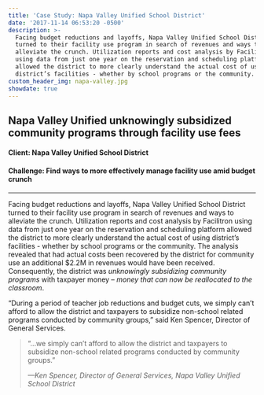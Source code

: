 ```yaml
---
title: 'Case Study: Napa Valley Unified School District'
date: '2017-11-14 06:53:20 -0500'
description: >-
  Facing budget reductions and layoffs, Napa Valley Unified School District
  turned to their facility use program in search of revenues and ways to
  alleviate the crunch. Utilization reports and cost analysis by Facilitron
  using data from just one year on the reservation and scheduling platform
  allowed the district to more clearly understand the actual cost of using
  district’s facilities - whether by school programs or the community.
custom_header_img: napa-valley.jpg
showdate: true
---
```

## Napa Valley Unified unknowingly subsidized community programs through facility use fees
#### Client: Napa Valley Unified School District
#### Challenge: Find ways to more effectively manage facility use amid budget crunch

---

Facing budget reductions and layoffs, Napa Valley Unified School District turned to their facility use program in search of revenues and ways to alleviate the crunch. Utilization reports and cost analysis by Facilitron using data from just one year on the reservation and scheduling platform allowed the district to more clearly understand the actual cost of using district’s facilities - whether by school programs or the community. The analysis revealed that had actual costs been recovered by the district for community use an additional $2.2M in revenues would have been received. Consequently, the district was _unknowingly subsidizing community programs_ with taxpayer money – _money that can now be reallocated to the classroom_.

“During a period of teacher job reductions and budget cuts, we simply can’t afford to allow the district and taxpayers to subsidize non-school related programs conducted by community groups,” said Ken Spencer, Director of General Services.

> “…we simply can’t afford to allow the district and taxpayers to subsidize non-school related programs conducted by community groups.”
>
> <cite>&mdash;Ken Spencer, Director of General Services, Napa Valley Unified School District</cite>
